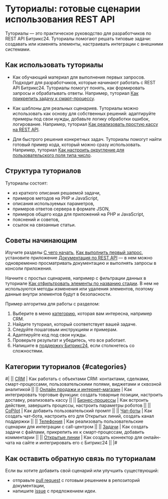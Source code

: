 # Туториалы: готовые сценарии использования REST API

Туториалы — это практическое руководство для разработчиков по REST API Битрикс24. Туториалы помогают решать типовые задачи: создавать или изменять элементы, настраивать интеграции с внешними системами.

## Как использовать туториалы

- Как обучающий материал для выполнения первых запросов. Подходит для разработчиков, которые начинают работать с REST API Битрикс24. Туториалы помогут понять, как формировать запросы и обрабатывать ответы. Например, туториал [Как прикрепить задачу к смарт-процессу](./tasks/how-to-connect-task-to-spa.md).

- Как шаблоны для реальных сценариев. Туториалы можно использовать как основу для собственных решений: адаптируйте примеры под свои нужды, добавьте логику обработки ошибок, логирование. Например, туториал [Как реализовать простую кассу на REST API](./sale/cashbox-add-example.md).

- Для быстрого решения конкретных задач. Туториалы помогут найти готовый пример кода, который можно сразу использовать. Например, туториал [Как настроить округление для пользовательского поля типа число](./crm/how-to-add-crm-objects/how-to-add-precision-to-user-field.md).

## Структура туториалов

Туториалы состоят:

- из краткого описания решаемой задачи,
- примеров методов на PHP и JavaScript,
- описания используемых параметров,
- примеров ответов сервера в формате JSON,
- примеров общего кода для приложений на PHP и JavaScript,
- пояснений и советов,
- ссылок на связанные статьи.

## Советы начинающим

Изучите разделы [С чего начать](../about.md), [Как выполнить первый запрос](../first-rest-api-call.md), установите приложение [Документация по REST API](https://www.bitrix24.ru/apps/app/bitrix.restapi/) — в нем можно одновременно просматривать документацию и выполнять запросы в консоли приложения.

Начните с простых сценариев, например с фильтрации данных в туториале [Как отфильтровать элементы по названию стадии](./crm/how-to-get-lists/how-to-get-elements-by-stage-filter.md). В нем не используются методы изменения или удаления элементов, поэтому данные внутри элементов будут в безопасности.

Пример алгоритма для работы с разделом:

1. Выберите в меню [категорию](#categories), которая вам интересна, например CRM.
2. Найдите туториал, который соответствует вашей задаче.
3. Следуйте пошаговым инструкциям и примерам.
4. Адаптируйте код под свои нужды.
5. Проверьте результат и убедитесь, что все работает.
6. Напишите в [поддержку Битрикс24](https://helpdesk.bitrix24.ru/open/17410400/), если столкнетесь со сложностями.

## Категории туториалов {#categories}

#|
|| [CRM](./crm/index) | Как работать с объектами CRM: контактами, сделками, смарт-процессами, пользовательскими полями, виджетами и сквозной аналитикой ||
|| [Онлайн продажи и интернет-магазин](./sale/index) | Как интегрировать торговые функции: создать товарные позиции, настроить доставку, реализовать кассу ||
|| [Бизнес-процессы](./bizproc/index) | Как встроить действие, завершить процессы, настроить параметры роботов ||
|| [CoPilot](./ai/add-joke-prompt) | Как добавить пользовательский промпт ||
|| [Чат-боты](./chat-bots/index) | Как создать чат-бота, настроить его для Открытых линий, создать канал поддержки ||
|| [Телефония](./telephony/index) | Как реализовать пользовательские сценарии для интеграции с call-центром ||
|| [Задачи](./tasks/index) | Как создать задачи с файлами, прикрепить их к смарт-процессам, добавить комментарии ||
|| [Открытые линии](./openlines/example-connector) | Как создать коннектор для онлайн-чата на сайте и интегрировать его с Битрикс24 ||
|#

## Как оставить обратную связь по туториалам

Если вы хотите добавить свой сценарий или улучшить существующий:
- отправьте [pull request](../change-article.md) с готовым решением в репозиторий документации,
- напишите [issue](../support.md) с предложением идеи.